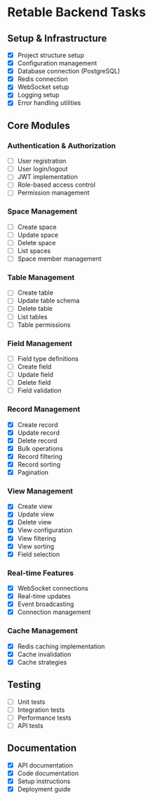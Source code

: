 # Retable Backend Tasks

## Setup & Infrastructure
- [x] Project structure setup
- [x] Configuration management
- [x] Database connection (PostgreSQL)
- [x] Redis connection
- [x] WebSocket setup
- [x] Logging setup
- [x] Error handling utilities

## Core Modules
### Authentication & Authorization
- [ ] User registration
- [ ] User login/logout
- [ ] JWT implementation
- [ ] Role-based access control
- [ ] Permission management

### Space Management
- [ ] Create space
- [ ] Update space
- [ ] Delete space
- [ ] List spaces
- [ ] Space member management

### Table Management
- [ ] Create table
- [ ] Update table schema
- [ ] Delete table
- [ ] List tables
- [ ] Table permissions

### Field Management
- [ ] Field type definitions
- [ ] Create field
- [ ] Update field
- [ ] Delete field
- [ ] Field validation

### Record Management
- [x] Create record
- [x] Update record
- [x] Delete record
- [x] Bulk operations
- [x] Record filtering
- [x] Record sorting
- [x] Pagination

### View Management
- [x] Create view
- [x] Update view
- [x] Delete view
- [x] View configuration
- [x] View filtering
- [x] View sorting
- [x] Field selection

### Real-time Features
- [x] WebSocket connections
- [x] Real-time updates
- [x] Event broadcasting
- [x] Connection management

### Cache Management
- [x] Redis caching implementation
- [x] Cache invalidation
- [x] Cache strategies

## Testing
- [ ] Unit tests
- [ ] Integration tests
- [ ] Performance tests
- [ ] API tests

## Documentation
- [x] API documentation
- [x] Code documentation
- [x] Setup instructions
- [x] Deployment guide
